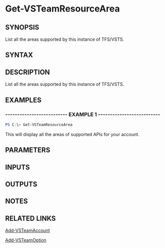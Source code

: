 


# Get-VSTeamResourceArea

## SYNOPSIS

List all the areas supported by this instance of TFS/VSTS.

## SYNTAX

## DESCRIPTION

List all the areas supported by this instance of TFS/VSTS.

## EXAMPLES

### -------------------------- EXAMPLE 1 --------------------------

```PowerShell
PS C:\> Get-VSTeamResourceArea
```

This will display all the areas of supported APIs for your account.

## PARAMETERS

## INPUTS

## OUTPUTS

## NOTES

## RELATED LINKS

[Add-VSTeamAccount](Add-VSTeamAccount.md)

[Add-VSTeamOption](Add-VSTeamOption.md)
